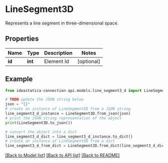 # LineSegment3D

Represents a line segment in three-dimensional space.

## Properties

Name | Type | Description | Notes
------------ | ------------- | ------------- | -------------
**id** | **int** | Element Id | [optional] 

## Example

```python
from ideastatica-connection-api.models.line_segment3_d import LineSegment3D

# TODO update the JSON string below
json = "{}"
# create an instance of LineSegment3D from a JSON string
line_segment3_d_instance = LineSegment3D.from_json(json)
# print the JSON string representation of the object
print(LineSegment3D.to_json())

# convert the object into a dict
line_segment3_d_dict = line_segment3_d_instance.to_dict()
# create an instance of LineSegment3D from a dict
line_segment3_d_from_dict = LineSegment3D.from_dict(line_segment3_d_dict)
```
[[Back to Model list]](../README.md#documentation-for-models) [[Back to API list]](../README.md#documentation-for-api-endpoints) [[Back to README]](../README.md)


